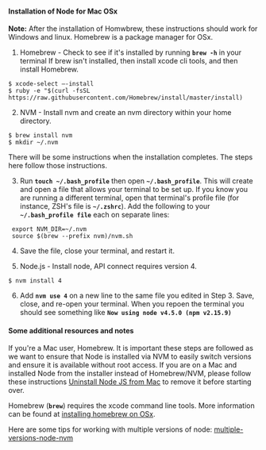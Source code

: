 #### Installation of Node for Mac OSx

**Note:** After the installation of Homwbrew, these instructions should work for  Windows and linux. Homebrew is a package manager for OSx.

1. Homebrew - Check to see if it's installed by running **`brew -h`** in your terminal
    If brew isn't installed, then install xcode cli tools, and then install Homebrew.

 ```
 $ xcode-select —-install
 $ ruby -e "$(curl -fsSL https://raw.githubusercontent.com/Homebrew/install/master/install)
 ```

2. NVM - Install nvm and create an nvm directory within your home directory.

 ```
 $ brew install nvm
 $ mkdir ~/.nvm
 ```

 There will be some instructions when the installation completes. The steps here follow those instructions.

3. Run **`touch ~/.bash_profile`** then open **`~/.bash_profile`**.
   This will create and open a file that allows your terminal to be set up.
   If you know you are running a different terminal, open that terminal's profile file (for instance, ZSH's file is **`~/.zshrc`**).
   Add the following to your **`~/.bash_profile file`** each on separate lines:

 ```
  export NVM_DIR=~/.nvm
  source $(brew --prefix nvm)/nvm.sh
 ```

4. Save the file, close your terminal, and restart it.

5. Node.js - Install node, API connect requires version 4.

 ```
 $ nvm install 4
 ```

6. Add **`nvm use 4`** on a new line to the same file you edited in Step 3. Save, close, and re-open your terminal. When you repoen
the terminal you should see  something like **`Now using node v4.5.0 (npm v2.15.9)`**

#### Some additional resources and notes

If you're a Mac user, Homebrew. It is important these steps are followed as we want to ensure that Node is installed via NVM to easily switch versions and ensure it is available without root access. If you are on a Mac and installed Node from the installer instead of Homebrew/NVM, please follow these instructions [Uninstall Node JS from Mac](http://benznext.com/completely-uninstall-node-js-from-mac-os-x/) to remove it before starting over.

Homebrew (**`brew`**) requires the xcode command line tools. More information can be found at [installing homebrew on OSx](https://coolestguidesontheplanet.com/installing-homebrew-on-os-x-el-capitan-10-11-package-manager-for-unix-apps/).

Here are some tips for working with multiple versions of node: [multiple-versions-node-nvm](https://www.sitepoint.com/quick-tip-multiple-versions-node-nvm/)


